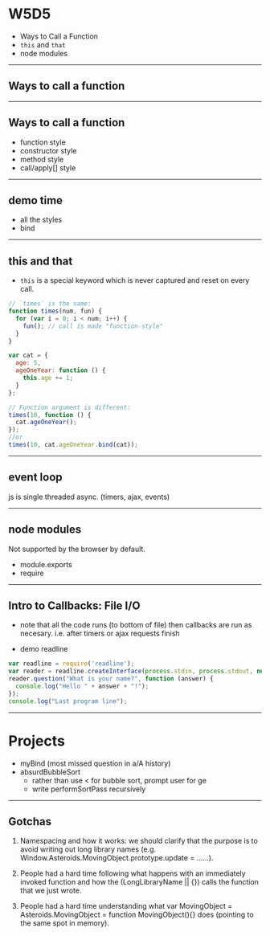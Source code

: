 # W5D5

+ Ways to Call a Function
+ `this` and `that`
+ node modules

---

## Ways to call a function

---

## Ways to call a function
  + function style
  + constructor style
  + method style
  + call/apply[] style

---

## demo time

+ all the styles
+ bind

---

## this and that

* `this` is a special keyword which is never captured and reset on every call.

```javascript
// `times` is the same:
function times(num, fun) {
  for (var i = 0; i < num; i++) {
    fun(); // call is made "function-style"
  }
}

var cat = {
  age: 5,
  ageOneYear: function () {
    this.age += 1;
  }
};

// Function argument is different:
times(10, function () {
  cat.ageOneYear();
});
//or
times(10, cat.ageOneYear.bind(cat));
```

---

## event loop

js is single threaded async. (timers, ajax, events)

---

## node modules

Not supported by the browser by default.

+ module.exports
+ require

---

## Intro to Callbacks: File I/O

* note that all the code runs (to bottom of file) then callbacks are run as 
necesary. i.e. after timers or ajax requests finish

* demo readline

```javascript
var readline = require('readline');
var reader = readline.createInterface(process.stdin, process.stdout, null);
reader.question("What is your name?", function (answer) {
  console.log("Hello " + answer + "!");
});
console.log("Last program line");
```

---

# Projects

* myBind (most missed question in a/A history)
* absurdBubbleSort
    * rather than use < for bubble sort, prompt user for ge
    * write performSortPass recursively

---

## Gotchas

1.  Namespacing and how it works: we should clarify that the purpose is to
avoid writing out long library names (e.g.
Window.Asteroids.MovingObject.prototype.update = ......).  

2.  People had a hard time following what happens with an immediately invoked
function and how the (LongLibraryName || {}) calls the function that we just
wrote.  

3.  People had a hard time understanding what var MovingObject =
Asteroids.MovingObject = function MovingObject(){} does (pointing to the same
spot in memory).


